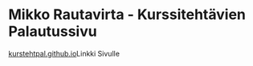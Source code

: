 # Mikko Rautavirta - Kurssitehtävien Palautussivu
[kurstehtpal.github.io](https://mikkocode.github.io/kurssitehtavapalautus/)Linkki Sivulle
